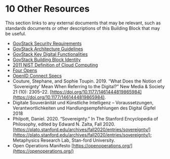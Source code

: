 # 10 Other Resources

This section links to any external documents that may be relevant, such as standards documents or other descriptions of this Building Block that may be useful.

* [GovStack Security Requirements](https://govstack.gitbook.io/specification/security-requirements)
* [GovStack Architecture Guidelines](https://govstack.gitbook.io/specification/architecture-and-nonfunctional-requirements/4-building-block-design-principles)
* [GovStack Key Digital Functionalities](https://govstack.gitbook.io/bb-identity/4-key-digital-functionalities)
* [GovStack Building Block Identity](https://govstack.gitbook.io/bb-identity)
* [2011 NIST Definition of Cloud Computing](https://nvlpubs.nist.gov/nistpubs/legacy/sp/nistspecialpublication800-145.pdf)
* [Four Opens](https://openinfra.dev/four-opens/)
* [OpenID Connect Specs](https://openid.net/wg/connect/specifications/)
* Couture, Stephane, and Sophie Toupin. 2019. “What Does the Notion of ‘Sovereignty’ Mean When Referring to the Digital?” New Media & Society 21 (10): 2305–22. [https://doi.org/10.1177/1461444819865984](https://doi.org/10.1177/1461444819865984).
* Digitale Souveränität und Künstliche Intelligenz – Voraussetzungen, Verantwortlichkeiten und Handlungsempfehlungen des Digital Gipfel 2018
* Philpott, Daniel. 2020. “Sovereignty.” In The Stanford Encyclopedia of Philosophy, edited by Edward N. Zalta, Fall 2020. [https://plato.stanford.edu/archives/fall2020/entries/sovereignty/](https://plato.stanford.edu/archives/fall2020/entries/sovereignty/); Metaphysics Research Lab, Stan-ford University.
* Open Operations Manifesto [https://openoperations.org/](https://openoperations.org/)
